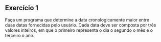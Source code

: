 ## Exercício 1
Faça um programa que determine a data
cronologicamente maior entre duas datas
fornecidas pelo usuário. Cada data deve
ser composta por três valores inteiros,
em que o primeiro representa o dia o
segundo o mês e o terceiro o ano.